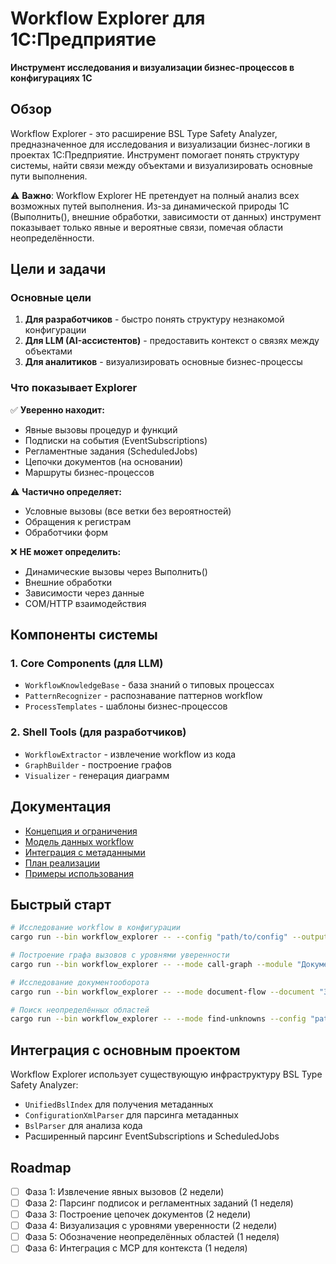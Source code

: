 # Workflow Explorer для 1С:Предприятие

**Инструмент исследования и визуализации бизнес-процессов в конфигурациях 1С**

## Обзор

Workflow Explorer - это расширение BSL Type Safety Analyzer, предназначенное для исследования и визуализации бизнес-логики в проектах 1С:Предприятие. Инструмент помогает понять структуру системы, найти связи между объектами и визуализировать основные пути выполнения.

⚠️ **Важно**: Workflow Explorer НЕ претендует на полный анализ всех возможных путей выполнения. Из-за динамической природы 1С (Выполнить(), внешние обработки, зависимости от данных) инструмент показывает только явные и вероятные связи, помечая области неопределённости.

## Цели и задачи

### Основные цели
1. **Для разработчиков** - быстро понять структуру незнакомой конфигурации
2. **Для LLM (AI-ассистентов)** - предоставить контекст о связях между объектами
3. **Для аналитиков** - визуализировать основные бизнес-процессы

### Что показывает Explorer
✅ **Уверенно находит:**
- Явные вызовы процедур и функций
- Подписки на события (EventSubscriptions)
- Регламентные задания (ScheduledJobs)
- Цепочки документов (на основании)
- Маршруты бизнес-процессов

⚠️ **Частично определяет:**
- Условные вызовы (все ветки без вероятностей)
- Обращения к регистрам
- Обработчики форм

❌ **НЕ может определить:**
- Динамические вызовы через Выполнить()
- Внешние обработки
- Зависимости через данные
- COM/HTTP взаимодействия

## Компоненты системы

### 1. Core Components (для LLM)
- `WorkflowKnowledgeBase` - база знаний о типовых процессах
- `PatternRecognizer` - распознавание паттернов workflow
- `ProcessTemplates` - шаблоны бизнес-процессов

### 2. Shell Tools (для разработчиков)
- `WorkflowExtractor` - извлечение workflow из кода
- `GraphBuilder` - построение графов
- `Visualizer` - генерация диаграмм

## Документация

- [Концепция и ограничения](./concept.md)
- [Модель данных workflow](./data-model.md)
- [Интеграция с метаданными](./metadata-integration.md)
- [План реализации](./implementation-plan.md)
- [Примеры использования](./examples.md)

## Быстрый старт

```bash
# Исследование workflow в конфигурации
cargo run --bin workflow_explorer -- --config "path/to/config" --output-format mermaid

# Построение графа вызовов с уровнями уверенности
cargo run --bin workflow_explorer -- --mode call-graph --module "Документы.РеализацияТоваров" --show-confidence

# Исследование документооборота
cargo run --bin workflow_explorer -- --mode document-flow --document "ЗаказПокупателя" --depth 3

# Поиск неопределённых областей
cargo run --bin workflow_explorer -- --mode find-unknowns --config "path/to/config"
```

## Интеграция с основным проектом

Workflow Explorer использует существующую инфраструктуру BSL Type Safety Analyzer:
- `UnifiedBslIndex` для получения метаданных
- `ConfigurationXmlParser` для парсинга метаданных
- `BslParser` для анализа кода
- Расширенный парсинг EventSubscriptions и ScheduledJobs

## Roadmap

- [ ] Фаза 1: Извлечение явных вызовов (2 недели)
- [ ] Фаза 2: Парсинг подписок и регламентных заданий (1 неделя)
- [ ] Фаза 3: Построение цепочек документов (2 недели)
- [ ] Фаза 4: Визуализация с уровнями уверенности (2 недели)
- [ ] Фаза 5: Обозначение неопределённых областей (1 неделя)
- [ ] Фаза 6: Интеграция с MCP для контекста (1 неделя)